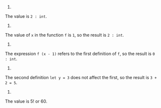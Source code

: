 1.
  The value is `2 : int`.

1.
  The value of `x` in the function `f` is `1`, so the result is `2 : int`.

1.
  The expression `f (x - 1)` refers to the first definition of `f`, so the result is `0 : int`.

1.
  The second definition `let y = 3` does not affect the first, so the result is `3 + 2 = 5`.

1.
  The value is $5!$ or $60$.

